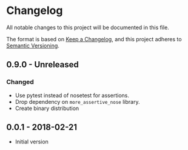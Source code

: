 # Changelog

All notable changes to this project will be documented in this file.

The format is based on [Keep a
Changelog](https://keepachangelog.com/en/1.0.0/), and this project adheres to
[Semantic Versioning](https://semver.org/spec/v2.0.0.html).

## 0.9.0 - Unreleased

### Changed

- Use pytest instead of nosetest for assertions.
- Drop dependency on `more_assertive_nose` library.
- Create binary distribution

## 0.0.1 - 2018-02-21

- Initial version
